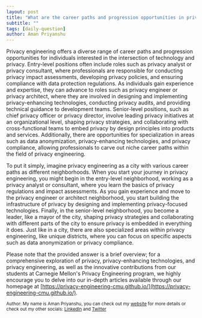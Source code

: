 ```yaml
---
layout: post
title: "What are the career paths and progression opportunities in privacy engineering?"
subtitle: ""
tags: [daily-question]
author: Aman Priyanshu
---
```


Privacy engineering offers a diverse range of career paths and progression opportunities for individuals interested in the intersection of technology and privacy. Entry-level positions often include roles such as privacy analyst or privacy consultant, where professionals are responsible for conducting privacy impact assessments, developing privacy policies, and ensuring compliance with data protection regulations. As individuals gain experience and expertise, they can advance to roles such as privacy engineer or privacy architect, where they are involved in designing and implementing privacy-enhancing technologies, conducting privacy audits, and providing technical guidance to development teams. Senior-level positions, such as chief privacy officer or privacy director, involve leading privacy initiatives at an organizational level, shaping privacy strategies, and collaborating with cross-functional teams to embed privacy by design principles into products and services. Additionally, there are opportunities for specialization in areas such as data anonymization, privacy-enhancing technologies, and privacy compliance, allowing professionals to carve out niche career paths within the field of privacy engineering.

To put it simply, imagine privacy engineering as a city with various career paths as different neighborhoods. When you start your journey in privacy engineering, you might begin in the entry-level neighborhood, working as a privacy analyst or consultant, where you learn the basics of privacy regulations and impact assessments. As you gain experience and move to the privacy engineer or architect neighborhood, you start building the infrastructure of privacy by designing and implementing privacy-focused technologies. Finally, in the senior-level neighborhood, you become a leader, like a mayor of the city, shaping privacy strategies and collaborating with different parts of the city to ensure privacy is embedded in everything it does. Just like in a city, there are also specialized areas within privacy engineering, like unique districts, where you can focus on specific aspects such as data anonymization or privacy compliance.

Please note that the provided answer is a brief overview; for a comprehensive exploration of privacy, privacy-enhancing technologies, and privacy engineering, as well as the innovative contributions from our students at Carnegie Mellon's Privacy Engineering program, we highly encourage you to delve into our in-depth articles available through our homepage at [https://privacy-engineering-cmu.github.io/](https://privacy-engineering-cmu.github.io/).

<small>Author: My name is Aman Priyanshu, you can check out my [website](https://amanpriyanshu.github.io/) for more details or check out my other socials: [LinkedIn](https://www.linkedin.com/in/aman-priyanshu/) and [Twitter](https://twitter.com/AmanPriyanshu6)</small>
